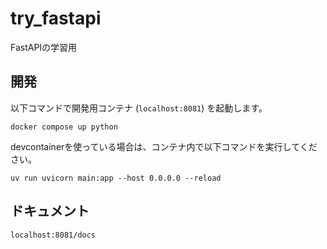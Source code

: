 # try_fastapi

FastAPIの学習用

## 開発

以下コマンドで開発用コンテナ (`localhost:8081`) を起動します。

```
docker compose up python
```

devcontainerを使っている場合は、コンテナ内で以下コマンドを実行してください。

```
uv run uvicorn main:app --host 0.0.0.0 --reload
```

## ドキュメント

`localhost:8081/docs`
